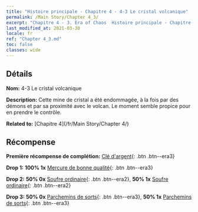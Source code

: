 ```yaml
---
title: "Histoire principale - Chapitre 4 - 4-3 Le cristal volcanique"
permalink: /Main Story/Chapter 4_3/
excerpt: "Chapitre 4 - 3. Era of Chaos  Histoire principale - Chapitre 4_3. 4-3 Le cristal volcanique"
last_modified_at: 2021-03-30
locale: fr
ref: "Chapter 4_3.md"
toc: false
classes: wide
---
```


## Détails

 **Nom:** 4-3 Le cristal volcanique

 **Description:** Cette mine de cristal a été endommagée, à la fois par des démons et par sa proximité avec le volcan. Le moment semble propice pour en prendre le contrôle.

 **Related to:** [Chapitre 4](/fr/Main Story/Chapter 4/)

## Récompense

 **Première récompense de complétion:** [Clé d'argent](/fr/Items/con_693/){: .btn .btn--era3}

 **Drop 1:** **100% 1x** [Mercure de bonne qualité](/fr/Items/mat_14/){: .btn .btn--era3}

 **Drop 2:** **50% 0x** [Soufre ordinaire](/fr/Items/mat_9/){: .btn .btn--era2}, **50% 1x** [Soufre ordinaire](/fr/Items/mat_9/){: .btn .btn--era2}

 **Drop 3:** **50% 0x** [Parchemins de sorts](/fr/Items/con_694/){: .btn .btn--era3}, **50% 1x** [Parchemins de sorts](/fr/Items/con_694/){: .btn .btn--era3}


